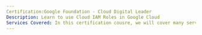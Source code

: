 ```yaml
---
Certification:Google Foundation - Cloud Digital Leader
Description: Learn to use Cloud IAM Roles in Google Cloud
Services Covered: In this certification cousre, we will cover many services such as GKE
---
```

